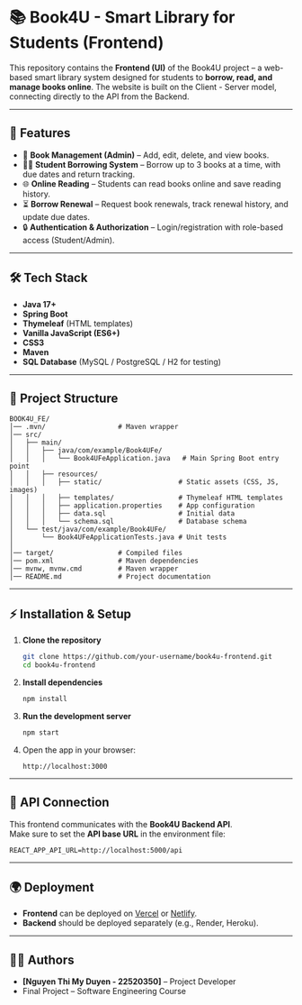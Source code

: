 # 📚 Book4U - Smart Library for Students (Frontend)

This repository contains the **Frontend (UI)** of the Book4U project – a web-based smart library system designed for students to **borrow, read, and manage books online**.
The website is built on the Client - Server model, connecting directly to the API from the Backend.

---

## 🚀 Features

- 📖 **Book Management (Admin)** – Add, edit, delete, and view books.
- 👨‍🎓 **Student Borrowing System** – Borrow up to 3 books at a time, with due dates and return tracking.
- 🌐 **Online Reading** – Students can read books online and save reading history.
- ⏳ **Borrow Renewal** – Request book renewals, track renewal history, and update due dates.
- 🔒 **Authentication & Authorization** – Login/registration with role-based access (Student/Admin).

---

## 🛠️ Tech Stack

- **Java 17+**
- **Spring Boot**
- **Thymeleaf** (HTML templates)
- **Vanilla JavaScript (ES6+)**
- **CSS3**
- **Maven**
- **SQL Database** (MySQL / PostgreSQL / H2 for testing)

---

## 📂 Project Structure

```
BOOK4U_FE/
│── .mvn/                  # Maven wrapper
│── src/
│   ├── main/
│   │   ├── java/com/example/Book4UFe/
│   │   │   └── Book4UFeApplication.java   # Main Spring Boot entry point
│   │   ├── resources/
│   │   │   ├── static/                   # Static assets (CSS, JS, images)
│   │   │   ├── templates/                # Thymeleaf HTML templates
│   │   │   ├── application.properties    # App configuration
│   │   │   ├── data.sql                  # Initial data
│   │   │   └── schema.sql                # Database schema
│   └── test/java/com/example/Book4UFe/
│       └── Book4UFeApplicationTests.java # Unit tests
│
│── target/                # Compiled files
│── pom.xml                # Maven dependencies
│── mvnw, mvnw.cmd         # Maven wrapper
│── README.md              # Project documentation
```

---

## ⚡ Installation & Setup

1. **Clone the repository**

   ```bash
   git clone https://github.com/your-username/book4u-frontend.git
   cd book4u-frontend
   ```

2. **Install dependencies**

   ```bash
   npm install
   ```

3. **Run the development server**

   ```bash
   npm start
   ```

4. Open the app in your browser:
   ```
   http://localhost:3000
   ```

---

## 🔗 API Connection

This frontend communicates with the **Book4U Backend API**.  
Make sure to set the **API base URL** in the environment file:

```
REACT_APP_API_URL=http://localhost:5000/api
```

---

## 🌍 Deployment

- **Frontend** can be deployed on [Vercel](https://vercel.com) or [Netlify](https://www.netlify.com).
- **Backend** should be deployed separately (e.g., Render, Heroku).

---

## 👨‍💻 Authors

- **[Nguyen Thi My Duyen - 22520350]** – Project Developer
- Final Project – Software Engineering Course
